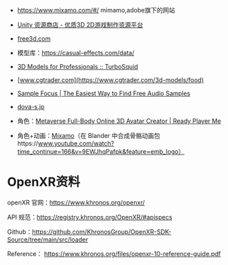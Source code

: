 - https://www.mixamo.com/#/ mimamo,adobe旗下的网站

- [Unity 资源商店 - 优质3D 2D游戏制作资源平台](https://assetstore.unity.com/?locale=zh-CN)

- [free3d.com](https://free3d.com/)

- 模型库：https://casual-effects.com/data/

- [3D Models for Professionals :: TurboSquid](https://www.turbosquid.com/)

- [www.cgtrader.com](https://www.cgtrader.com/3d-models/food)

- [Sample Focus | The Easiest Way to Find Free Audio Samples](https://samplefocus.com/)

- [dova-s.jp](https://dova-s.jp/)

- 角色：[Metaverse Full-Body Online 3D Avatar Creator | Ready Player Me](https://readyplayer.me/)

- 角色+动画：[Mixamo](https://www.mixamo.com/#/?page=1)（在 Blander 中合成骨骼动画包https://www.youtube.com/watch?time_continue=166&v=9EWJhqPafpk&feature=emb_logo）

# OpenXR资料

openXR 官网：https://www.khronos.org/openxr/

API 规范：https://registry.khronos.org/OpenXR/#apispecs

Github：https://github.com/KhronosGroup/OpenXR-SDK-Source/tree/main/src/loader

Reference： https://www.khronos.org/files/openxr-10-reference-guide.pdf


